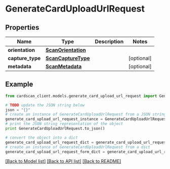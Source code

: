 # GenerateCardUploadUrlRequest


## Properties
Name | Type | Description | Notes
------------ | ------------- | ------------- | -------------
**orientation** | [**ScanOrientation**](ScanOrientation.md) |  | 
**capture_type** | [**ScanCaptureType**](ScanCaptureType.md) |  | [optional] 
**metadata** | [**ScanMetadata**](ScanMetadata.md) |  | [optional] 

## Example

```python
from cardscan_client.models.generate_card_upload_url_request import GenerateCardUploadUrlRequest

# TODO update the JSON string below
json = "{}"
# create an instance of GenerateCardUploadUrlRequest from a JSON string
generate_card_upload_url_request_instance = GenerateCardUploadUrlRequest.from_json(json)
# print the JSON string representation of the object
print GenerateCardUploadUrlRequest.to_json()

# convert the object into a dict
generate_card_upload_url_request_dict = generate_card_upload_url_request_instance.to_dict()
# create an instance of GenerateCardUploadUrlRequest from a dict
generate_card_upload_url_request_form_dict = generate_card_upload_url_request.from_dict(generate_card_upload_url_request_dict)
```
[[Back to Model list]](../README.md#documentation-for-models) [[Back to API list]](../README.md#documentation-for-api-endpoints) [[Back to README]](../README.md)


